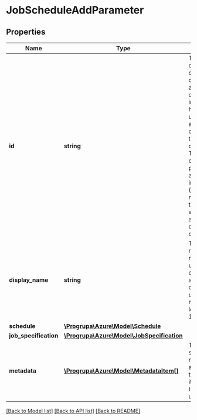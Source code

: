 # JobScheduleAddParameter

## Properties
Name | Type | Description | Notes
------------ | ------------- | ------------- | -------------
**id** | **string** | The ID can contain any combination of alphanumeric characters including hyphens and underscores, and cannot contain more than 64 characters. The id is case-preserving and case-insensitive (that is, you may not have two ids within an account that differ only by case). | 
**display_name** | **string** | The display name need not be unique and can contain any Unicode characters up to a maximum length of 1024. | [optional] 
**schedule** | [**\Progrupa\Azure\Model\Schedule**](Schedule.md) |  | 
**job_specification** | [**\Progrupa\Azure\Model\JobSpecification**](JobSpecification.md) |  | 
**metadata** | [**\Progrupa\Azure\Model\MetadataItem[]**](MetadataItem.md) | The Batch service does not assign any meaning to metadata; it is solely for the use of user code. | [optional] 

[[Back to Model list]](../README.md#documentation-for-models) [[Back to API list]](../README.md#documentation-for-api-endpoints) [[Back to README]](../README.md)


